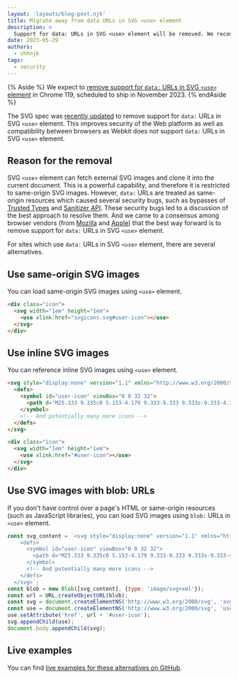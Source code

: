 ```yaml
---
layout: 'layouts/blog-post.njk'
title: Migrate away from data URLs in SVG <use> element
description: >
  Support for data: URLs in SVG <use> element will be removed. We recommend migration to alternatives.
date: 2023-05-29
authors:
  - shhnjk
tags:
  - security
---
```


{% Aside %}
We expect to [remove support for `data:` URLs in SVG `<use>` element](https://chromestatus.com/feature/5128825141198848)
in Chrome 119, scheduled to ship in November 2023.
{% endAside %}

The SVG spec was [recently updated](https://github.com/w3c/svgwg/pull/901) to remove support for `data:` URLs in SVG `<use>` element.
This improves security of the Web platform as well as compatibility between browsers as Webkit does not support `data:` URLs in SVG `<use>` element.

## Reason for the removal
 
SVG `<use>` element can fetch external SVG images and clone it into the current document. This is a powerful capability, and therefore it is restricted to same-origin SVG images.
However, `data:` URLs are treated as same-origin resources which caused several security bugs, such as bypasses of [Trusted Types](https://github.com/w3c/trusted-types/issues/357) and [Sanitizer API](https://bugs.chromium.org/p/chromium/issues/detail?id=1306450#c10).
These security bugs led to a discussion of the best approach to resolve them. And we came to a consensus among browser vendors (from [Mozilla](https://github.com/mozilla/standards-positions/issues/718) and [Apple](https://github.com/WebKit/standards-positions/issues/108)) that the best way forward is to remove support for `data:` URLs in SVG `<use>` element.

For sites which use `data:` URLs in SVG `<use>` element, there are several alternatives.

## Use same-origin SVG images

You can load same-origin SVG images using `<use>` element.

```html
<div class="icon">
  <svg width="1em" height="1em">
    <use xlink:href="svgicons.svg#user-icon"></use>
  </svg>
</div>
```

## Use inline SVG images

You can reference inline SVG images using `<use>` element.

```html
<svg style="display:none" version="1.1" xmlns="http://www.w3.org/2000/svg" xmlns:xlink="http://www.w3.org/1999/xlink">
  <defs>
    <symbol id="user-icon" viewBox="0 0 32 32">
      <path d="M25.333 9.335c0 5.153-4.179 9.333-9.333 9.333s-9.333-4.18-9.333-9.333c0-5.156 4.179-9.335 9.333-9.335s9.333 4.179 9.333 9.335zM23.203 18.908c-2.008 1.516-4.499 2.427-7.203 2.427-2.707 0-5.199-0.913-7.209-2.429-5.429 2.391-8.791 9.835-8.791 13.095h32c0-3.231-3.467-10.675-8.797-13.092z">
    </symbol>
    <!-- And potentially many more icons -->
  </defs>
</svg>

<div class="icon">
  <svg width="1em" height="1em">
    <use xlink:href="#user-icon"></use>
  </svg>
</div>
```

## Use SVG images with blob: URLs

If you don't have control over a page's HTML or same-origin resources (such as JavaScript libraries), you can load SVG images using `blob:` URLs in `<use>` element.

```js
const svg_content = `<svg style="display:none" version="1.1" xmlns="http://www.w3.org/2000/svg" xmlns:xlink="http://www.w3.org/1999/xlink">
    <defs>
      <symbol id="user-icon" viewBox="0 0 32 32">
        <path d="M25.333 9.335c0 5.153-4.179 9.333-9.333 9.333s-9.333-4.18-9.333-9.333c0-5.156 4.179-9.335 9.333-9.335s9.333 4.179 9.333 9.335zM23.203 18.908c-2.008 1.516-4.499 2.427-7.203 2.427-2.707 0-5.199-0.913-7.209-2.429-5.429 2.391-8.791 9.835-8.791 13.095h32c0-3.231-3.467-10.675-8.797-13.092z">
      </symbol>
      <!-- And potentially many more icons -->
    </defs>
  </svg>`;
const blob = new Blob([svg_content], {type: 'image/svg+xml'});
const url = URL.createObjectURL(blob);
const svg = document.createElementNS('http://www.w3.org/2000/svg', 'svg');
const use = document.createElementNS('http://www.w3.org/2000/svg', 'use');
use.setAttribute('href', url + '#user-icon');
svg.appendChild(use);
document.body.appendChild(svg);
```

## Live examples

You can find [live examples for these alternatives on GitHub](https://shhnjk.github.io/svg-use-icons/).
